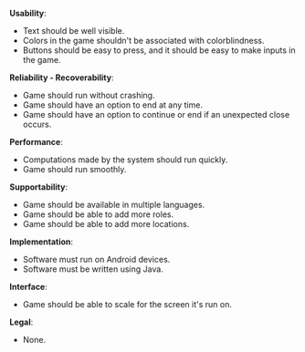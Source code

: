 **Usability**:
- Text should be well visible.
- Colors in the game shouldn't be associated with colorblindness.
- Buttons should be easy to press, and it should be easy to make inputs in the game.

**Reliability - Recoverability**:
- Game should run without crashing.
- Game should have an option to end at any time.
- Game should have an option to continue or end if an unexpected close occurs.

**Performance**:
- Computations made by the system should run quickly.
- Game should run smoothly.

**Supportability**:
- Game should be available in multiple languages.
- Game should be able to add more roles.
- Game should be able to add more locations.

**Implementation**:
- Software must run on Android devices. 
- Software must be written using Java.

**Interface**:
- Game should be able to scale for the screen it's run on.

**Legal**:
- None.
